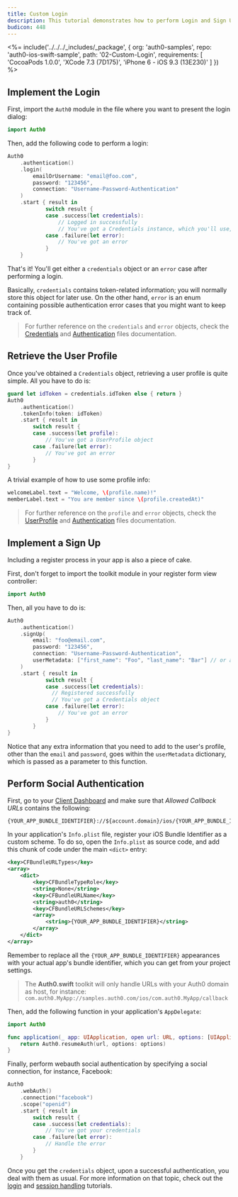 ```yaml
---
title: Custom Login
description: This tutorial demonstrates how to perform Login and Sign Up by using your own View Controllers, without using the Lock widget interface.
budicon: 448
---
```


<%= include('../../../_includes/_package', {
  org: 'auth0-samples',
  repo: 'auth0-ios-swift-sample',
  path: '02-Custom-Login',
  requirements: [
    'CocoaPods 1.0.0',
    'XCode 7.3 (7D175)',
    'iPhone 6 - iOS 9.3 (13E230)'
  ]
}) %>

## Implement the Login

First, import the `Auth0` module in the file where you want to present the login dialog:

```swift
import Auth0
```

Then, add the following code to perform a login:

```swift
Auth0
    .authentication()
    .login(
        emailOrUsername: "email@foo.com",
        password: "123456",
        connection: "Username-Password-Authentication"
    )
    .start { result in
            switch result {
            case .success(let credentials):
                // Logged in successfully
                // You've got a Credentials instance, which you'll use, for example, to retrieve the User Profile
            case .failure(let error):
                // You've got an error
            }
    }
```

That's it! You'll get either a `credentials` object or an `error` case after performing a login.

Basically, `credentials` contains token-related information; you will normally store this object for later use. On the other hand, `error` is an enum containing possible authentication error cases that you might want to keep track of.

> For further reference on the `credentials` and `error` objects, check the [Credentials](https://github.com/auth0/Auth0.swift/blob/master/Auth0/Authentication/Credentials.swift) and [Authentication](https://github.com/auth0/Auth0.swift/blob/master/Auth0/Authentication/Authentication.swift) files documentation.

## Retrieve the User Profile

Once you've obtained a `Credentials` object, retrieving a user profile is quite simple. All you have to do is:

```swift
guard let idToken = credentials.idToken else { return }
Auth0
    .authentication()
    .tokenInfo(token: idToken)
    .start { result in
        switch result {
        case .success(let profile):
            // You've got a UserProfile object
        case .failure(let error):
            // You've got an error
        }
}
```

A trivial example of how to use some profile info:

```swift
welcomeLabel.text = "Welcome, \(profile.name)!"
memberLabel.text = "You are member since \(profile.createdAt)"
```

> For further reference on the `profile` and `error` objects, check the [UserProfile](https://github.com/auth0/Auth0.swift/blob/master/Auth0/Authentication/UserProfile.swift) and [Authentication](https://github.com/auth0/Auth0.swift/blob/master/Auth0/Authentication/Authentication.swift) files documentation.

## Implement a Sign Up

Including a register process in your app is also a piece of cake.

First, don't forget to import the toolkit module in your register form view controller:

```swift
import Auth0
```

Then, all you have to do is:

```swift
Auth0
    .authentication()
    .signUp(
        email: "foo@email.com",
        password: "123456",
        connection: "Username-Password-Authentication",
        userMetadata: ["first_name": "Foo", "last_name": "Bar"] // or any extra user data you need
    )
    .start { result in
            switch result {
            case .success(let credentials):
              // Registered successfully
              // You've got a Credentials object
            case .failure(let error):
                // You've got an error
            }
        }
}
```

Notice that any extra information that you need to add to the user's profile, other than the `email` and `password`, goes within the `userMetadata` dictionary, which is passed as a parameter to this function.

## Perform Social Authentication

First, go to your [Client Dashboard](${manage_url}/#/applications/${account.clientId}/settings/${account.clientId}/settings) and make sure that *Allowed Callback URLs* contains the following:

```shell
{YOUR_APP_BUNDLE_IDENTIFIER}://${account.domain}/ios/{YOUR_APP_BUNDLE_IDENTIFIER}/callback
```

In your application's `Info.plist` file, register your iOS Bundle Identifier as a custom scheme. To do so, open the `Info.plist` as source code, and add this chunk of code under the main `<dict>` entry:

```xml
<key>CFBundleURLTypes</key>
<array>
    <dict>
        <key>CFBundleTypeRole</key>
        <string>None</string>
        <key>CFBundleURLName</key>
        <string>auth0</string>
        <key>CFBundleURLSchemes</key>
        <array>
            <string>{YOUR_APP_BUNDLE_IDENTIFIER}</string>
        </array>
    </dict>
</array>
```

Remember to replace all the `{YOUR_APP_BUNDLE_IDENTIFIER}` appearances with your actual app's bundle identifier, which you can get from your project settings.

> The **Auth0.swift** toolkit will only handle URLs with your Auth0 domain as host, for instance: `com.auth0.MyApp://samples.auth0.com/ios/com.auth0.MyApp/callback`

Then, add the following function in your application's `AppDelegate`:

```swift
import Auth0
```

```swift
func application(_ app: UIApplication, open url: URL, options: [UIApplicationOpenURLOptionsKey : Any] = [:]) -> Bool {
    return Auth0.resumeAuth(url, options: options)
}
```

Finally, perform webauth social authentication by specifying a social connection, for instance, Facebook:

```swift
Auth0
    .webAuth()
    .connection("facebook")
    .scope("openid")
    .start { result in
        switch result {
        case .success(let credentials):
            // You've got your credentials
        case .failure(let error):
            // Handle the error
        }
    }
```

Once you get the `credentials` object, upon a successful authentication, you deal with them as usual. For more information on that topic, check out the [login](01-login) and [session handling](session-handling) tutorials.
